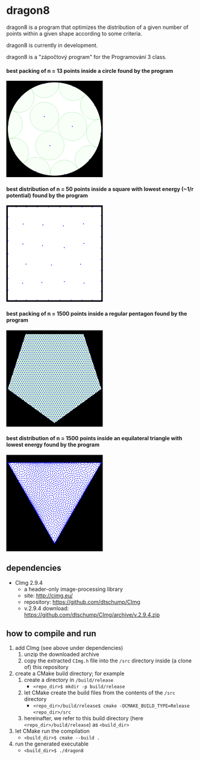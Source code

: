 # dragon8

dragon8 is a program that optimizes the distribution of a given number of points within a given shape according to some criteria.

dragon8 is currently in development.

dragon8 is a "zápočtový program" for the Programování 3 class.

#### best packing of n = 13 points inside a circle found by the program
<img src="./doc/img/13_ucirc_0_6180339887415.png" alt="packing of 13 points" width="256"/>

#### best distribution of n = 50 points inside a square with lowest energy (~1/r potential) found by the program
<img src="./doc/img/50_usq_2499_190733.png" alt="distribution of 50 points" width="256"/>

#### best packing of n = 1500 points inside a regular pentagon found by the program
<img src="./doc/img/1500_pent_0_0430138.png" alt="packing of 1500 points" width="256"/>

#### best distribution of n = 1500 points inside an equilateral triangle with lowest energy found by the program
<img src="./doc/img/1500_etri_4411232.png" alt="distribution of 1500 points" width="256"/>


## dependencies

* CImg 2.9.4
  - a header-only image-processing library
  - site: http://cimg.eu/
  - repository: https://github.com/dtschump/CImg
  - v.2.9.4 download: https://github.com/dtschump/CImg/archive/v.2.9.4.zip

## how to compile and run

1. add CImg (see above under dependencies)
    1. unzip the downloaded archive
    2. copy the extracted `CImg.h` file into the `/src` directory inside (a clone of) this repository
2. create a CMake build directory; for example
    1. create a directory in `/build/release`
        * `<repo_dir>$ mkdir -p build/release`
    2. let CMake create the build files from the contents of the `/src` directory
        * `<repo_dir>/build/release$ cmake -DCMAKE_BUILD_TYPE=Release <repo_dir>/src`
    3. hereinafter, we refer to this build directory (here `<repo_dir>/build/release`) as `<build_dir>`
3. let CMake run the compilation
    * `<build_dir>$ cmake --build .`
4. run the generated executable
    * `<build_dir>$ ./dragon8`
    
